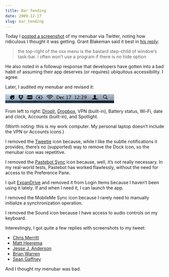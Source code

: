 ```yaml
---
title: Bar Tending
date: 2009-12-17
slug: bar_tending
---
```

<p>Today I <a href="http://twitter.com/sperte/status/6772570127">posted a screenshot</a> of my menubar via Twitter, noting how ridiculous I thought it was getting. Grant Blakeman said it best in <a href="http://twitter.com/gblakeman/status/6773054680">his reply</a>:</p>

<blockquote>
  <p>the top-right of the osx menu is the bastard step-child of window&#8217;s task-bar. i often won&#8217;t use a program if there is no hide option</p>
</blockquote>

<p>He also noted in a followup response that developers have gotten into a bad habit of assuming their app deserves (or requires) ubiquitous accessibility. I agree.</p>

<p>Later, I audited my menubar and revised it:</p>

<p><img src="/assets/img/menubar.jpg" alt="My menubar" class="imgcenter" /></p>

<p>From left to right: <a href="http://droplr.com">Droplr</a>, <a href="http://dropbox.com">Dropbox</a>, VPN (built-in), Battery status, Wi-Fi, date and clock, Accounts (built-in), and Spotlight.</p>

<p>(Worth noting: this is my work computer. My personal laptop doesn&#8217;t include the VPN or Accounts icons.)</p>

<p>I removed the <a href="http://www.atebits.com/tweetie-mac/">Tweetie</a> icon because, while I like the subtle notifications it provides, there&#8217;s no (supported) way to remove the Dock icon, so the menubar icon was repetitive.</p>

<p>I removed the <a href="http://tapbots.com/pastebot/#sync">Pastebot Sync</a> icon because, well, it&#8217;s not really necessary. In my real-world tests, Pastebot has worked flawlessly, without the need for access to the Preference Pane.</p>

<p>I quit <a href="http://www.expandrive.com/mac">ExpanDrive</a> and removed it from Login Items because I haven&#8217;t been using it lately. If and when I need it, I can launch the app.</p>

<p>I removed the MobileMe Sync icon because I rarely need to manually initialize a synchronization operation.</p>

<p>I removed the Sound icon because I have access to audio controls on my keyboard.</p>

<p>Interestingly, I got quite a few replies with screenshots to my tweet:</p>

<ul>
<li><a href="http://drp.ly/3Yz5B">Chris Merritt</a></li>
<li><a href="http://drp.ly/3Zq2v">Matt Heerema</a></li>
<li><a href="http://drp.ly/3ZB76">Jesse J. Anderson</a></li>
<li><a href="http://drp.ly/3ZWdi">Brian Warren</a></li>
<li><a href="http://drp.ly/4034U">Sean Gaffney</a></li>
</ul>

<p>And I thought <em>my</em> menubar was bad.</p>